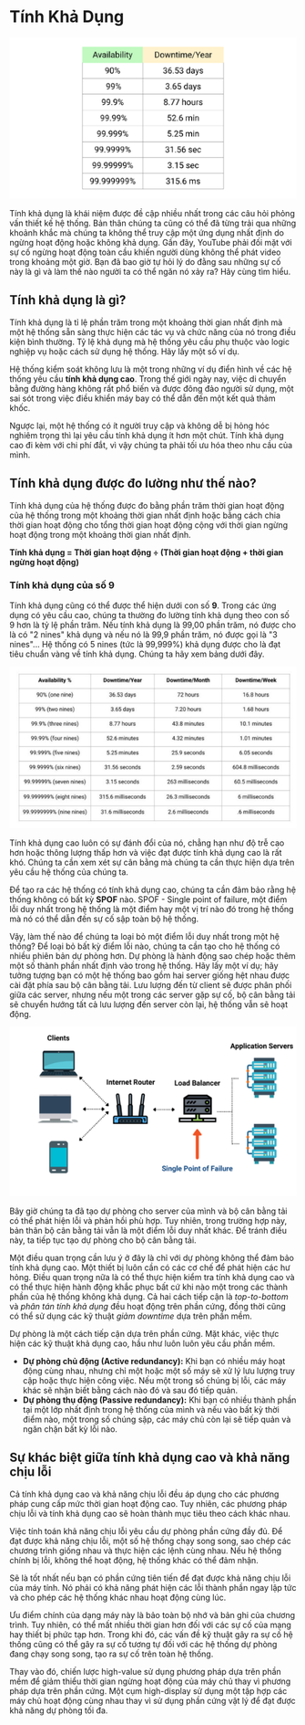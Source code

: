 # Tính Khả Dụng

<div align="center">
<img src="./assets/availability-system-design-concept-cover.svg">
</div>

Tính khả dụng là khái niệm được đề cập nhiều nhất trong các câu hỏi phỏng vấn thiết kế hệ thống. Bản thân chúng ta cũng có thể đã từng trải qua những khoảnh khắc mà chúng ta không thể truy cập một ứng dụng nhất định do ngừng hoạt động hoặc không khả dụng. Gần đây, YouTube phải đối mặt với sự cố ngừng hoạt động toàn cầu khiến người dùng không thể phát video trong khoảng một giờ. Bạn đã bao giờ tự hỏi lý do đằng sau những sự cố này là gì và làm thế nào người ta có thể ngăn nó xảy ra? Hãy cùng tìm hiểu.

## Tính khả dụng là gì?

Tính khả dụng là tỉ lệ phần trăm trong một khoảng thời gian nhất định mà một hệ thống sẵn sàng thực hiện các tác vụ và chức năng của nó trong điều kiện bình thường. Tỷ lệ khả dụng mà hệ thống yêu cầu phụ thuộc vào logic nghiệp vụ hoặc cách sử dụng hệ thống. Hãy lấy một số ví dụ. 

Hệ thống kiểm soát không lưu là một trong những ví dụ điển hình về các hệ thống yêu cầu **tính khả dụng cao**. Trong thế giới ngày nay, việc di chuyển bằng đường hàng không rất phổ biến và được đông đảo người sử dụng, một sai sót trong việc điều khiển máy bay có thể dẫn đến một kết quả thảm khốc.

Ngược lại, một hệ thống có ít người truy cập và không dễ bị hỏng hóc nghiêm trọng thì lại yêu cầu tính khả dụng ít hơn một chút. Tính khả dụng cao đi kèm với chi phí đắt, vì vậy chúng ta phải tối ưu hóa theo nhu cầu của mình.

## Tính khả dụng được đo lường như thế nào?

Tính khả dụng của hệ thống được đo bằng phần trăm thời gian hoạt động của hệ thống trong một khoảng thời gian nhất định hoặc bằng cách chia thời gian hoạt động cho tổng thời gian hoạt động cộng với thời gian ngừng hoạt động trong một khoảng thời gian nhất định.

**Tính khả dụng = Thời gian hoạt động ÷ (Thời gian hoạt động + thời gian ngừng hoạt động)**

### Tính khả dụng của số 9

Tính khả dụng cũng có thể được thể hiện dưới con số **9**. Trong các ứng dụng có yêu cầu cao, chúng ta thường đo lường tính khả dụng theo con số 9 hơn là tỷ lệ phần trăm. Nếu tính khả dụng là 99,00 phần trăm, nó được cho là có "2 nines" khả dụng và nếu nó là 99,9 phần trăm, nó được gọi là "3 nines"... Hệ thống có 5 nines (tức là 99,999%) khả dụng được cho là đạt tiêu chuẩn vàng về tính khả dụng. Chúng ta hãy xem bảng dưới đây.

![](./assets/the-nine-of-availability.jpeg)

Tính khả dụng cao luôn có sự đánh đổi của nó, chẳng hạn như độ trễ cao hơn hoặc thông lượng thấp hơn và việc đạt được tính khả dụng cao là rất khó. Chúng ta cần xem xét sự cân bằng mà chúng ta cần thực hiện dựa trên yêu cầu hệ thống của chúng ta.

Để tạo ra các hệ thống có tính khả dụng cao, chúng ta cần đảm bảo rằng hệ thống không có bất kỳ **SPOF** nào. SPOF - Single point of failure, một điểm lỗi duy nhất trong hệ thống là một điểm hay một vị trí nào đó trong hệ thống mà nó có thể dẫn đến sự cố sập toàn bộ hệ thống.

Vậy, làm thế nào để chúng ta loại bỏ một điểm lỗi duy nhất trong một hệ thống?
Để loại bỏ bất kỳ điểm lỗi nào, chúng ta cần tạo cho hệ thống có nhiều phiên bản dự phòng hơn. Dự phòng là hành động sao chép hoặc thêm một số thành phần nhất định vào trong hệ thống. Hãy lấy một ví dụ; hãy tưởng tượng bạn có một hệ thống bao gồm hai server giống hệt nhau được cài đặt phía sau bộ cân bằng tải. Lưu lượng đến từ client sẽ được phân phối giữa các server, nhưng nếu một trong các server gặp sự cố, bộ cân bằng tải sẽ chuyển hướng tất cả lưu lượng đến server còn lại, hệ thống vẫn sẽ hoạt động.

![](./assets/single-point-of-failure.png)

Bây giờ chúng ta đã tạo dự phòng cho server của mình và bộ cân bằng tải có thể phát hiện lỗi và phản hồi phù hợp. Tuy nhiên, trong trường hợp này, bản thân bộ cân bằng tải vẫn là một điểm lỗi duy nhất khác. Để tránh điều này, ta tiếp tục tạo dự phòng cho bộ cân bằng tải.

Một điều quan trọng cần lưu ý ở đây là chỉ với dự phòng không thể đảm bảo tính khả dụng cao. Một thiết bị luôn cần có các cơ chế để phát hiện các hư hỏng. Điều quan trọng nữa là có thể thực hiện kiểm tra tính khả dụng cao và có thể thực hiện hành động khắc phục bất cứ khi nào một trong các thành phần của hệ thống không khả dụng. Cả hai cách tiếp cận là *top-to-bottom* và *phân tán tính khả dụng* đều hoạt động trên phần cứng, đồng thời cũng có thể sử dụng các kỹ thuật *giảm downtime* dựa trên phần mềm.

Dự phòng là một cách tiếp cận dựa trên phần cứng. Mặt khác, việc thực hiện các kỹ thuật khả dụng cao, hầu như luôn luôn yêu cầu phần mềm.

- **Dự phòng chủ động (Active redundancy):** Khi bạn có nhiều máy hoạt động cùng nhau, nhưng chỉ một hoặc một số máy sẽ xử lý lưu lượng truy cập hoặc thực hiện công việc. Nếu một trong số chúng bị lỗi, các máy khác sẽ nhận biết bằng cách nào đó và sau đó tiếp quản.
- **Dự phòng thụ động (Passive redundancy):** Khi bạn có nhiều thành phần tại một lớp nhất định trong hệ thống của mình và nếu vào bất kỳ thời điểm nào, một trong số chúng sập, các máy chủ còn lại sẽ tiếp quản và ngăn chặn bất kỳ lỗi nào.

## Sự khác biệt giữa tính khả dụng cao và khả năng chịu lỗi

Cả tính khả dụng cao và khả năng chịu lỗi đều áp dụng cho các phương pháp cung cấp mức thời gian hoạt động cao. Tuy nhiên, các phương pháp chịu lỗi và tính khả dụng cao sẽ hoàn thành mục tiêu theo cách khác nhau.

Việc tính toán khả năng chịu lỗi yêu cầu dự phòng phần cứng đầy đủ. Để đạt được khả năng chịu lỗi, một số hệ thống chạy song song, sao chép các chương trình giống nhau và thực hiện các lệnh cùng nhau. Nếu hệ thống chính bị lỗi, không thể hoạt động, hệ thống khác có thể đảm nhận.

Sẽ là tốt nhất nếu bạn có phần cứng tiên tiến để đạt được khả năng chịu lỗi của máy tính. Nó phải có khả năng phát hiện các lỗi thành phần ngay lập tức và cho phép các hệ thống khác nhau hoạt động cùng lúc.

Ưu điểm chính của dạng máy này là bảo toàn bộ nhớ và bản ghi của chương trình. Tuy nhiên, có thể mất nhiều thời gian hơn đối với các sự cố của mạng hay thiết bị phức tạp hơn. Trong khi đó, các vấn đề kỹ thuật gây ra sự cố hệ thống cũng có thể gây ra sự cố tương tự đối với các hệ thống dự phòng đang chạy song song, tạo ra sự cố trên toàn hệ thống.

Thay vào đó, chiến lược high-value sử dụng phương pháp dựa trên phần mềm để giảm thiểu thời gian ngừng hoạt động của máy chủ thay vì phương pháp dựa trên phần cứng. Một cụm high-display sử dụng một tập hợp các máy chủ hoạt động cùng nhau thay vì sử dụng phần cứng vật lý để đạt được khả năng dự phòng tối đa.
